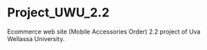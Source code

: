 # Project_UWU_2.2
Ecommerce web site (Mobile Accessories Order) 2.2 project of Uva Wellassa University.
